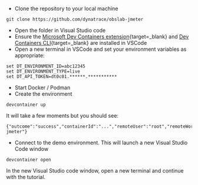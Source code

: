 * Clone the repository to your local machine

```
git clone https://github.com/dynatrace/obslab-jmeter
```

* Open the folder in Visual Studio code
* Ensure the [Microsoft Dev Containers extension](https://marketplace.visualstudio.com/items?itemName=ms-vscode-remote.remote-containers){target=_blank} and [Dev Containers CLI](https://code.visualstudio.com/docs/devcontainers/devcontainer-cli#_installation){target=_blank} are installed in VSCode
* Open a new terminal in VSCode and set your environment variables as appropriate:

```
set DT_ENVIRONMENT_ID=abc12345
set DT_ENVIRONMENT_TYPE=live
set DT_API_TOKEN=dt0c01.******.***********
```

* Start Docker / Podman
* Create the environment

```
devcontainer up
```

It will take a few moments but you should see:

```
{"outcome":"success","containerId":"...","remoteUser":"root","remoteWorkspaceFolder":"/workspaces/obslab-jmeter"}
```

* Connect to the demo environment. This will launch a new Visual Studio Code window

```
devcontainer open
```

In the new Visual Studio code window, open a new terminal and continue with the tutorial.